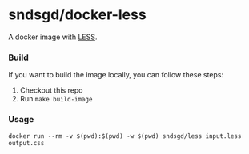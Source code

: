 # sndsgd/docker-less

A docker image with [LESS](http://lesscss.org/).


### Build

If you want to build the image locally, you can follow these steps:

1. Checkout this repo
1. Run `make build-image`


### Usage

    docker run --rm -v $(pwd):$(pwd) -w $(pwd) sndsgd/less input.less output.css
